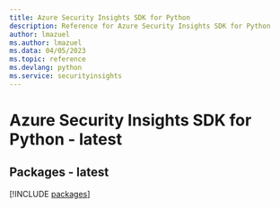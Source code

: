 ```yaml
---
title: Azure Security Insights SDK for Python
description: Reference for Azure Security Insights SDK for Python
author: lmazuel
ms.author: lmazuel
ms.data: 04/05/2023
ms.topic: reference
ms.devlang: python
ms.service: securityinsights
---
```

# Azure Security Insights SDK for Python - latest
## Packages - latest
[!INCLUDE [packages](security-insights-index.md)]